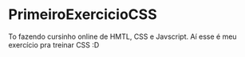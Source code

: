 # PrimeiroExercicioCSS

To fazendo cursinho online de HMTL, CSS e Javscript. Aí esse é meu exercício pra treinar CSS :D
